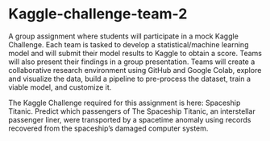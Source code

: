 # Kaggle-challenge-team-2

A group assignment where students will participate in a mock Kaggle Challenge. Each team is tasked to develop a statistical/machine learning model and will submit their model results to Kaggle to obtain a score. Teams will also present their findings in a group presentation. Teams will create a collaborative research environment using GitHub and Google Colab, explore and visualize the data, build a pipeline to pre-process the dataset, train a viable model, and customize it.

The Kaggle Challenge required for this assignment is here: Spaceship Titanic. Predict which passengers of The Spaceship Titanic, an interstellar passenger liner, were transported by a spacetime anomaly using records recovered from the spaceship’s damaged computer system.
